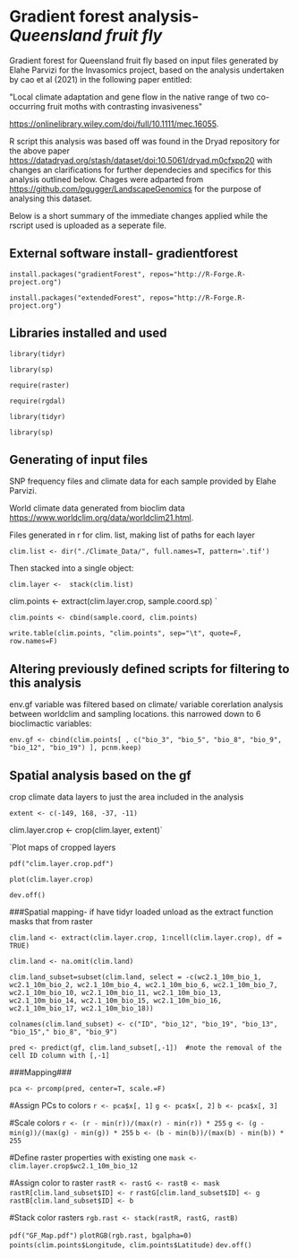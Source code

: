 # Gradient forest analysis- *Queensland fruit fly*
Gradient forest for Queensland fruit fly based on input files generated by Elahe Parvizi for the Invasomics project, based on the analysis undertaken by cao et al (2021) in the following paper entitled:

"Local climate adaptation and gene flow in the native range of two co-occurring fruit moths with contrasting invasiveness"

https://onlinelibrary.wiley.com/doi/full/10.1111/mec.16055.


R script this analysis was based off was found in the Dryad repository for the above paper https://datadryad.org/stash/dataset/doi:10.5061/dryad.m0cfxpp20 with changes an clarifications for further dependecies and specifics for this analysis outlined below. Chages were adparted from https://github.com/pgugger/LandscapeGenomics for the purpose of analysing this dataset.

Below is a short summary of the immediate changes applied while the rscript used is uploaded as a seperate file.

## External software install- gradientforest

`install.packages("gradientForest", repos="http://R-Forge.R-project.org")`

`install.packages("extendedForest", repos="http://R-Forge.R-project.org")`

## Libraries installed and used


`library(tidyr)`

`library(sp)`

`require(raster)`

`require(rgdal)`

`library(tidyr)`

`library(sp)`


## Generating of input files

SNP frequency files and climate data for each sample provided by Elahe Parvizi.

World climate data generated from bioclim data https://www.worldclim.org/data/worldclim21.html.


Files generated in r for clim. list, making list of paths for each layer

`clim.list <- dir("./Climate_Data/", full.names=T, pattern='.tif') `

Then stacked into a single object:

` clim.layer <-  stack(clim.list) `


clim.points <- extract(clim.layer.crop, sample.coord.sp) `

`clim.points <- cbind(sample.coord, clim.points)`  

`write.table(clim.points, "clim.points", sep="\t", quote=F, row.names=F)  `


## Altering previously defined scripts for filtering to this analysis

env.gf variable was filtered based on climate/ variable corerlation analysis between worldclim and sampling locations. this narrowed down to 6 bioclimactic variables:

`env.gf <- cbind(clim.points[ , c("bio_3", "bio_5", "bio_8", "bio_9", "bio_12", "bio_19") ], pcnm.keep) `

## Spatial analysis based on the gf

crop climate data layers to just the area included in the analysis

`extent <- c(-149, 168, -37, -11) `

clim.layer.crop <- crop(clim.layer, extent)`

`Plot maps of cropped layers

`pdf("clim.layer.crop.pdf")`

`plot(clim.layer.crop)`

`dev.off()`

###Spatial mapping- if have tidyr loaded unload as the extract function masks that from raster

`clim.land <- extract(clim.layer.crop, 1:ncell(clim.layer.crop), df = TRUE)`

`clim.land <- na.omit(clim.land)`

`clim.land_subset=subset(clim.land, select = -c(wc2.1_10m_bio_1, wc2.1_10m_bio_2, wc2.1_10m_bio_4, wc2.1_10m_bio_6, wc2.1_10m_bio_7, wc2.1_10m_bio_10, wc2.1_10m_bio_11, wc2.1_10m_bio_13, wc2.1_10m_bio_14, wc2.1_10m_bio_15, wc2.1_10m_bio_16, wc2.1_10m_bio_17, wc2.1_10m_bio_18))`

`colnames(clim.land_subset) <- c("ID", "bio_12", "bio_19", "bio_13", "bio_15"," bio_8", "bio_9")`

`pred <- predict(gf, clim.land_subset[,-1])  #note the removal of the cell ID column with [,-1]`

###Mapping###

`pca <- prcomp(pred, center=T, scale.=F)`

#Assign PCs to colors
`r <- pca$x[, 1]`
`g <- pca$x[, 2]`
`b <- pca$x[, 3]`

#Scale colors
`r <- (r - min(r))/(max(r) - min(r)) * 255`
`g <- (g - min(g))/(max(g) - min(g)) * 255`
`b <- (b - min(b))/(max(b) - min(b)) * 255`

#Define raster properties with existing one
`mask <- clim.layer.crop$wc2.1_10m_bio_12`

#Assign color to raster
`rastR <- rastG <- rastB <- mask`
`rastR[clim.land_subset$ID] <- r`
`rastG[clim.land_subset$ID] <- g`
`rastB[clim.land_subset$ID] <- b`

#Stack color rasters
`rgb.rast <- stack(rastR, rastG, rastB)`

`pdf("GF_Map.pdf")`
`plotRGB(rgb.rast, bgalpha=0)`
`points(clim.points$Longitude, clim.points$Latitude)`
`dev.off()`
